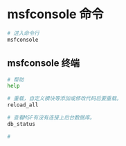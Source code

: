 # msfconsole 命令

```bash
# 进入命令行
msfconsole
```

## msfconsole 终端

```bash
# 帮助
help

# 重载，自定义模块等添加或修改代码后要重载。
reload_all

# 查看MSF有没有连接上后台数据库。
db_status

# 
```